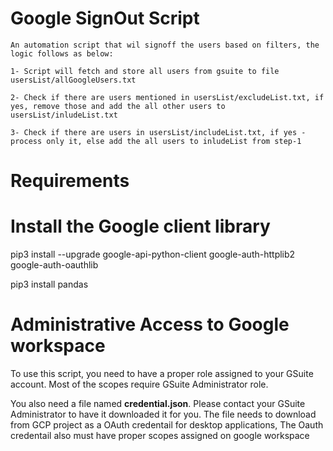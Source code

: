 # Google SignOut Script
`An automation script that wil signoff the users based on filters, the logic follows as below:`

    1- Script will fetch and store all users from gsuite to file usersList/allGoogleUsers.txt

    2- Check if there are users mentioned in usersList/excludeList.txt, if yes, remove those and add the all other users to usersList/inludeList.txt

    3- Check if there are users in usersList/includeList.txt, if yes - process only it, else add the all users to inludeList from step-1 


# Requirements
# Install the Google client library
  pip3 install --upgrade google-api-python-client google-auth-httplib2 google-auth-oauthlib

  pip3 install pandas

# Administrative Access to Google workspace
To use this script, you need to have a proper role assigned to your GSuite account. Most of the scopes require GSuite Administrator role.

You also need a file named **credential.json**. Please contact your GSuite Administrator to have it downloaded it for you. 
The file needs to download from GCP project as a OAuth credentail for desktop applications, The Oauth credentail also must have proper scopes assigned on google workspace

